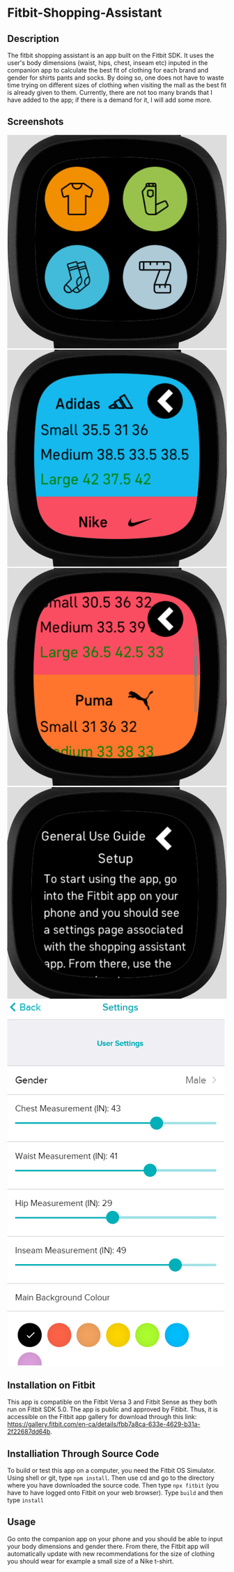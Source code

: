 # Fitbit-Shopping-Assistant
## Description

The fitbit shopping assistant is an app built on the Fitbit SDK. It uses the user's body dimensions (waist, hips, chest, inseam etc) inputed in the companion app to calculate the best fit of clothing for each brand and gender for shirts pants and socks. By doing so, one does not have to waste time trying on different sizes of clothing when visiting the mall as the best fit is already given to them. Currently, there are not too many brands that I have added to the app; if there is a demand for it, I will add some more. 

## Screenshots

![/images/image1.PNG](images/image1.png)
![/images/image2.PNG](images/image2.png)
![/images/image3.PNG](images/image3.png)
![/images/image4.PNG](images/image4.png)
![/images/image5.PNG](images/image5.png)

## Installation on Fitbit

This app is compatible on the Fitbit Versa 3 and Fitbit Sense as they both run on Fitbit SDK 5.0. The app is public and approved by Fitibit. Thus, it is accessible on the Fitbit app gallery for download through this link: https://gallery.fitbit.com/en-ca/details/fbb7a8ca-633e-4629-b31a-2f22687dd64b.

## Installiation Through Source Code

To build or test this app on a computer, you need the Fitbit OS Simulator. Using shell or git, type ```npm install```. Then use cd and go to the directory where you have downloaded the source code. Then type ```npx fitbit``` (you have to have logged onto Fitbit on your web browser). Type ```build``` and then type ```install``` 

## Usage

Go onto the companion app on your phone and you should be able to input your body dimensions and gender there. From there, the Fitbit app will automatically update with new recommendations for the size of clothing you should wear for example a small size of a Nike t-shirt. 
